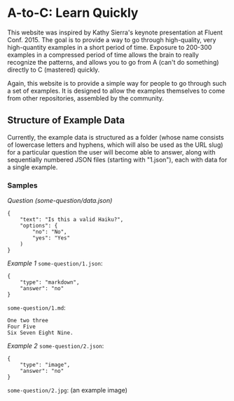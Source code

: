 # A-to-C: Learn Quickly #

This website was inspired by Kathy Sierra's keynote presentation at Fluent 
Conf. 2015. The goal is to provide a way to go through high-quality, very 
high-quantity examples in a short period of time. Exposure to 200-300 examples 
in a compressed period of time allows the brain to really recognize the 
patterns, and allows you to go from A (can't do something) directly to C 
(mastered) quickly.

Again, this website is to provide a simple way for people to go through such 
a set of examples. It is designed to allow the examples themselves to come 
from other repositories, assembled by the community.


## Structure of Example Data ##

Currently, the example data is structured as a folder (whose name consists of 
lowercase letters and hyphens, which will also be used as the URL slug) for a 
particular question the user will become able to answer, along with 
sequentially numbered JSON files (starting with "1.json"), each with data for a 
single example.


### Samples ###

*Question (some-question/data.json)*

    {
        "text": "Is this a valid Haiku?",
        "options": {
            "no": "No",
            "yes": "Yes"
        )
    }


*Example 1*
```some-question/1.json```:

    {
        "type": "markdown",
        "answer": "no"
    }

```some-question/1.md```:

    One two three  
    Four Five  
    Six Seven Eight Nine.


*Example 2*
```some-question/2.json```:

    {
        "type": "image",
        "answer": "no"
    }

```some-question/2.jpg```: (an example image)
